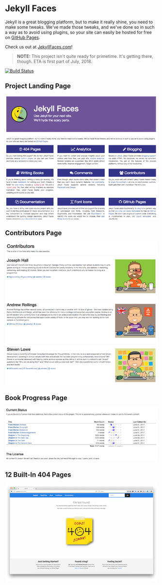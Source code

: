 # Jekyll Faces

Jekyll is a great blogging platform, but to make it really shine, you need to make some tweaks. We've made those tweaks, and we've done so in such a way as to avoid using plugins, so your site can easily be hosted for free on [GitHub Pages](https://pages.github.com/).

Check us out at [JekyllFaces.com](http://jekyllfaces.com/)!

> **NOTE:** This project isn't quite ready for primetime. It's getting there, though. ETA is first part of July, 2018.

[![Build Status](https://travis-ci.org/groundh0g/jekyllfaces.svg?branch=gh-pages)](https://travis-ci.org/groundh0g/jekyllfaces)

## Project Landing Page

![Project Page Example](images/project.png)

## Contributors Page

![Contributors Page Example](images/contributors.png)

## Book Progress Page

![Book Progress Page Example](images/books-summary.png)

## 12 Built-In 404 Pages

![Project Page Example](images/404-sticky.png)
